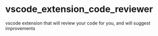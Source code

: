 # vscode_extension_code_reviewer
vscode extension that will review your code for you, and will suggest improvements
